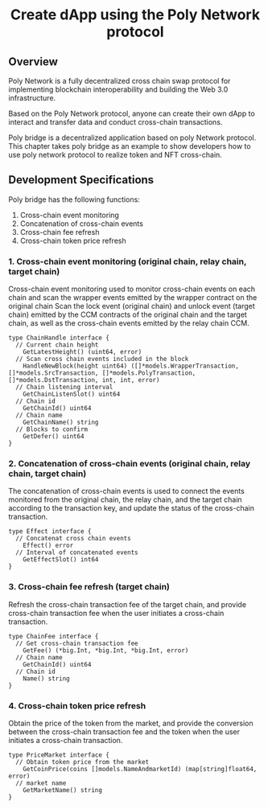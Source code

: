 <h1 align="center">Create dApp using the Poly Network protocol</h1>

## Overview
Poly Network is a fully decentralized cross chain swap protocol for implementing blockchain interoperability and building the Web 3.0 infrastructure.

Based on the Poly Network protocol, anyone can create their own dApp to interact and transfer data and conduct cross-chain transactions.  

Poly bridge is a decentralized application based on poly Network protocol.
This chapter takes poly bridge as an example to show developers how to use poly network protocol to realize token and NFT cross-chain.

## Development Specifications
Poly bridge has the following functions:
1. Cross-chain event monitoring
2. Concatenation of cross-chain events 
3. Cross-chain fee refresh
4. Cross-chain token price refresh

### 1. Cross-chain event monitoring (original chain, relay chain, target chain)
Cross-chain event monitoring used to monitor cross-chain events on each chain and scan the wrapper events emitted by the wrapper contract on the original chain
Scan the lock event (original chain) and unlock event (target chain) emitted by the CCM contracts of the original chain and the target chain, as well as the cross-chain events emitted by the relay chain CCM.  
```
type ChainHandle interface {
  // Current chain height
	GetLatestHeight() (uint64, error)
  // Scan cross chain events included in the block
	HandleNewBlock(height uint64) ([]*models.WrapperTransaction, []*models.SrcTransaction, []*models.PolyTransaction, []*models.DstTransaction, int, int, error)
  // Chain listening interval
	GetChainListenSlot() uint64
  // Chain id
	GetChainId() uint64
  // Chain name
	GetChainName() string
  // Blocks to confirm
	GetDefer() uint64
}
```

### 2. Concatenation of cross-chain events (original chain, relay chain, target chain)
The concatenation of cross-chain events is used to connect the events monitored from the original chain, the relay chain, and the target chain according to the transaction key, and update the status of the cross-chain transaction.  
```
type Effect interface {
  // Concatenat cross chain events
	Effect() error
  // Interval of concatenated events
	GetEffectSlot() int64
}
```

### 3. Cross-chain fee refresh (target chain)
Refresh the cross-chain transaction fee of the target chain, and provide cross-chain transaction fee when the user initiates a cross-chain transaction.  
```
type ChainFee interface {
  // Get cross-chain transaction fee
	GetFee() (*big.Int, *big.Int, *big.Int, error)
  // Chain name
	GetChainId() uint64
  // Chain id
	Name() string
}
```

### 4. Cross-chain token price refresh
Obtain the price of the token from the market, and provide the conversion between the cross-chain transaction fee and the token when the user initiates a cross-chain transaction.  
```
type PriceMarket interface {
  // Obtain token price from the market
	GetCoinPrice(coins []models.NameAndmarketId) (map[string]float64, error)
  // market name
	GetMarketName() string
}
```
